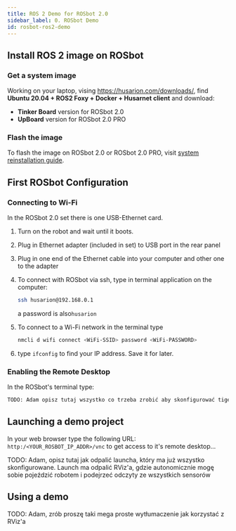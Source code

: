 ```yaml
---
title: ROS 2 Demo for ROSbot 2.0
sidebar_label: 0. ROSbot Demo
id: rosbot-ros2-demo
---
```

<!-- 
TODO: add to sidebar.json below "ROS projects section"
      {
        "type": "subcategory",
        "label": "ROS 2 tutorials",
        "ids": [
          "tutorials/ros2-tutorials/rosbot-ros2-demo"
        ]
      }, -->

## Install ROS 2 image on ROSbot

### Get a system image

Working on your laptop, vising https://husarion.com/downloads/, find **Ubuntu 20.04 + ROS2 Foxy + Docker + Husarnet client** and download:
- **Tinker Board** version for ROSbot 2.0 
- **UpBoard** version for ROSbot 2.0 PRO

### Flash the image

To flash the image on ROSbot 2.0 or ROSbot 2.0 PRO, visit [system reinstallation guide](/docs/manuals/rosbot#system-reinstallation).

## First ROSbot Configuration

### Connecting to Wi-Fi

In the ROSbot 2.0 set there is one USB-Ethernet card.

1. Turn on the robot and wait until it boots.
2. Plug in Ethernet adapter (included in set) to USB port in the rear panel
3. Plug in one end of the Ethernet cable into your computer and other one to the adapter
4. To connect with ROSbot via ssh, type in terminal application on the computer: 
    ```bash
    ssh husarion@192.168.0.1
    ```
    a password is also`husarion`

5. To connect to a Wi-Fi network in the terminal type 
    ```bash
    nmcli d wifi connect <WiFi-SSID> password <WiFi-PASSWORD>
    ``` 
6. type `ifconfig` to find your IP address. Save it for later.

### Enabling the Remote Desktop

In the ROSbot's terminal type:

```bash
TODO: Adam opisz tutaj wszystko co trzeba zrobić aby skonfigurować tigerVNC + noVNC, aby remote desktop działał z poziomu przeglądarki internetowej i po reboocie włączał się automatycznie
```

## Launching a demo project

In your web browser type the following URL: `http:/<YOUR_ROSBOT_IP_ADDR>/vnc` to get access to it's remote desktop...

TODO: Adam, opisz tutaj jak odpalić launcha, który ma już wszystko skonfigurowane. Launch ma odpalić RViz'a, gdzie autonomicznie mogę sobie pojeździć robotem i podejrzeć odczyty ze wszystkich sensorów

## Using a demo

TODO: Adam, zrób proszę taki mega proste wytłumaczenie jak korzystać z RViz'a



